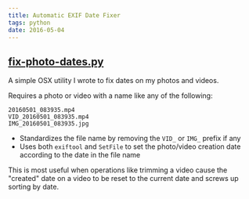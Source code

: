 ```yaml
---
title: Automatic EXIF Date Fixer
tags: python
date: 2016-05-04
---
```


## [fix-photo-dates.py](https://github.com/idlerun/fix-photo-dates/blob/master/fix-photo-dates.py)

A simple OSX utility I wrote to fix dates on my photos and videos.

Requires a photo or video with a name like any of the following:

```text
20160501_083935.mp4
VID_20160501_083935.mp4
IMG_20160501_083935.jpg
```

* Standardizes the file name by removing the `VID_` or `IMG_` prefix if any
* Uses both `exiftool` and `SetFile` to set the photo/video creation date according to the date in the file name

This is most useful when operations like trimming a video cause the "created" date on a video to be reset to the current date and screws up sorting by date.
